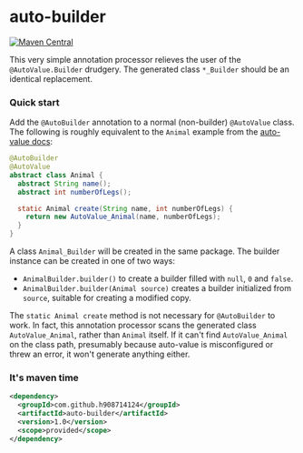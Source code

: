 # auto-builder

[![Maven Central](https://maven-badges.herokuapp.com/maven-central/com.github.h908714124/auto-builder/badge.svg)](https://maven-badges.herokuapp.com/maven-central/com.github.h908714124/auto-builder)

This very simple annotation processor relieves the 
user of the `@AutoValue.Builder` drudgery.
The generated class `*_Builder` should be an identical replacement.

### Quick start

Add the `@AutoBuilder` annotation to a normal (non-builder) `@AutoValue` class.
The following is roughly equivalent to the `Animal` example from the
[auto-value docs](https://github.com/google/auto/blob/master/value/userguide/builders.md):

````java
@AutoBuilder
@AutoValue
abstract class Animal {
  abstract String name();
  abstract int numberOfLegs();

  static Animal create(String name, int numberOfLegs) {
    return new AutoValue_Animal(name, numberOfLegs);
  }
}
````

A class `Animal_Builder` will be created in the same package.
The builder instance can be created in one of two ways:

* `AnimalBuilder.builder()` to create a builder filled with `null`, `0` and `false`.
* `AnimalBuilder.builder(Animal source)` creates a builder initialized from `source`, suitable for creating a modified copy.

The `static Animal create` method is not necessary for  `@AutoBuilder` to work.
In fact, this annotation processor scans the generated class `AutoValue_Animal`, rather than `Animal` itself.
If it can't find `AutoValue_Animal` on the class path,
presumably because auto-value is misconfigured or threw an error, it won't generate anything either.

### It's maven time

````xml
<dependency>
  <groupId>com.github.h908714124</groupId>
  <artifactId>auto-builder</artifactId>
  <version>1.0</version>
  <scope>provided</scope>
</dependency>
````
